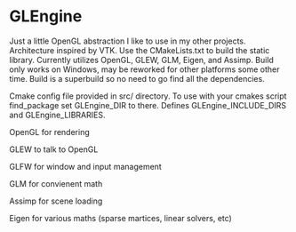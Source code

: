 # GLEngine
Just a little OpenGL abstraction I like to use in my other projects. Architecture inspired by VTK. Use the CMakeLists.txt to build the static library.
Currently utilizes OpenGL, GLEW, GLM, Eigen, and Assimp. Build only works on Windows, may be reworked for other platforms some other time. Build is a superbuild so no need to go find all the dependencies.

Cmake config file provided in src/ directory. To use with your cmakes script find_package set GLEngine_DIR to there. Defines GLEngine_INCLUDE_DIRS and GLEngine_LIBRARIES.

OpenGL for rendering

GLEW to talk to OpenGL

GLFW for window and input management

GLM for convienent math

Assimp for scene loading

Eigen for various maths (sparse martices, linear solvers, etc)